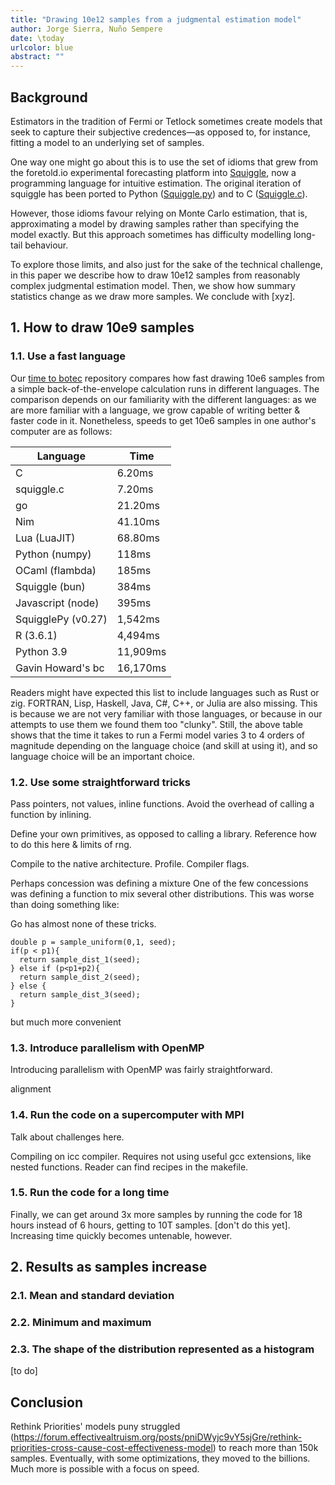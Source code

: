 ```yaml
---
title: "Drawing 10e12 samples from a judgmental estimation model"
author: Jorge Sierra, Nuño Sempere
date: \today
urlcolor: blue
abstract: ""
---
```


## Background

Estimators in the tradition of Fermi or Tetlock sometimes create models that seek to capture their subjective credences—as opposed to, for instance, fitting a model to an underlying set of samples. 

One way one might go about this is to use the set of idioms that grew from the foretold.io experimental forecasting platform into [Squiggle](https://www.squiggle-language.com/), now a programming language for intuitive estimation. The original iteration of squiggle has been ported to Python ([Squiggle.py](https://github.com/rethinkpriorities/squigglepy)) and to C ([Squiggle.c](https://git.nunosempere.com/personal/squiggle.c)).

However, those idioms favour relying on Monte Carlo estimation, that is, approximating a model by drawing samples rather than specifying the model exactly. But this approach sometimes has difficulty modelling long-tail behaviour. 

To explore those limits, and also just for the sake of the technical challenge, in this paper we describe how to draw 10e12 samples from reasonably complex judgmental estimation model. Then, we show how summary statistics change as we draw more samples. We conclude with [xyz].

## 1. How to draw 10e9 samples

### 1.1. Use a fast language

Our [time to botec](https://github.com/NunoSempere/time-to-botec/) repository compares how fast drawing 10e6 samples from a simple back-of-the-envelope calculation runs in different languages. The comparison depends on our familiarity with the different languages: as we are more familiar with a language, we grow capable of writing better & faster code in it. Nonetheless, speeds to get 10e6 samples in one author's computer are as follows:

| Language                    | Time      | 
|-----------------------------|-----------|
| C                           | 6.20ms    | 
| squiggle.c                  | 7.20ms    | 
| go                          | 21.20ms   | 
| Nim                         | 41.10ms   | 
| Lua (LuaJIT)                | 68.80ms   | 
| Python (numpy)              | 118ms     | 
| OCaml (flambda)             | 185ms     | 
| Squiggle (bun)              | 384ms     | 
| Javascript (node)           | 395ms     | 
| SquigglePy (v0.27)          | 1,542ms   | 
| R (3.6.1)                   | 4,494ms   | 
| Python 3.9                  | 11,909ms  | 
| Gavin Howard's bc           | 16,170ms  | 

Readers might have expected this list to include languages such as Rust or zig. FORTRAN, Lisp, Haskell, Java, C#, C++, or Julia are also missing. This is because we are not very familiar with those languages, or because in our attempts to use them we found them too "clunky". Still, the above table shows that the time it takes to run a Fermi model varies 3 to 4 orders of magnitude depending on the language choice (and skill at using it), and so language choice will be an important choice. 

### 1.2. Use some straightforward tricks

Pass pointers, not values, inline functions. Avoid the overhead of calling a function by inlining. 

Define your own primitives, as opposed to calling a library. Reference how to do this here & limits of rng.

Compile to the native architecture. Profile. Compiler flags.

Perhaps concession was defining a mixture
One of the few concessions was defining a function to mix several other distributions. This was worse than doing something like: 

Go has almost none of these tricks. 

```
double p = sample_uniform(0,1, seed);
if(p < p1){
  return sample_dist_1(seed);
} else if (p<p1+p2){
  return sample_dist_2(seed);
} else {
  return sample_dist_3(seed);
}

```

but much more convenient

### 1.3. Introduce parallelism with OpenMP 

Introducing parallelism with OpenMP was fairly straightforward. 

alignment

### 1.4. Run the code on a supercomputer with MPI

Talk about challenges here.

Compiling on icc compiler. Requires not using useful gcc extensions, like nested functions. Reader can find recipes in the makefile. 

### 1.5. Run the code for a long time

Finally, we can get around 3x more samples by running the code for 18 hours instead of 6 hours, getting to 10T samples. [don't do this yet]. Increasing time quickly becomes untenable, however.

## 2. Results as samples increase 

### 2.1. Mean and standard deviation

### 2.2. Minimum and maximum

### 2.3. The shape of the distribution represented as a histogram

[to do]

## Conclusion

Rethink Priorities' models puny struggled (https://forum.effectivealtruism.org/posts/pniDWyjc9vY5sjGre/rethink-priorities-cross-cause-cost-effectiveness-model) to reach more than 150k samples. Eventually, with some optimizations, they moved to the billions. Much more is possible with a focus on speed. 


